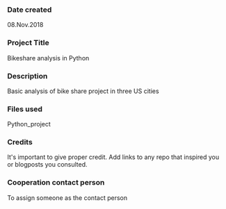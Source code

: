 ### Date created
08.Nov.2018

### Project Title
Bikeshare analysis in Python

### Description
Basic analysis of bike share project in three US cities

### Files used
Python_project

### Credits
It's important to give proper credit. Add links to any repo that inspired you or blogposts you consulted.

### Cooperation contact person
To assign someone as the contact person 
